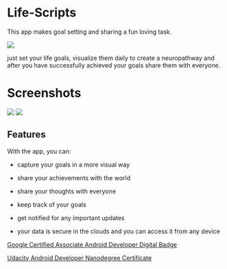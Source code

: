 # Life-Scripts

This app makes goal setting and sharing a fun loving task.

[![](https://cdn.rawgit.com/steverichey/google-play-badge-svg/master/img/en_get.svg)](https://play.google.com/store/apps/details?id=lifescript.infinity1087.android.com.google) 

just set your life goals, visualize them daily to create a neuropathway and after you have successfully achieved your goals share them with everyone.


# Screenshots 
![](https://firebasestorage.googleapis.com/v0/b/lifescript-747d7.appspot.com/o/github%2Flifescript.png?alt=media&token=d6b25bba-5f65-4192-8603-8bb86b458bd6) 
![](https://firebasestorage.googleapis.com/v0/b/lifescript-747d7.appspot.com/o/github%2Fls.png?alt=media&token=5cb6d6aa-fa43-4f92-9d46-c7c72a760a07)


## Features
With the app, you can:

- capture your goals in a more visual way

- share your achievements with the world

- share your thoughts with everyone

- keep track of your goals

- get notified for any important updates 

- your data is secure in the clouds and you can access it from any device

[Google Certified Associate Android Developer Digital Badge](https://www.credential.net/txa6s9vc)

[Udacity Android Developer Nanodegree Certificate](https://confirm.udacity.com/JDMTWDA5)

